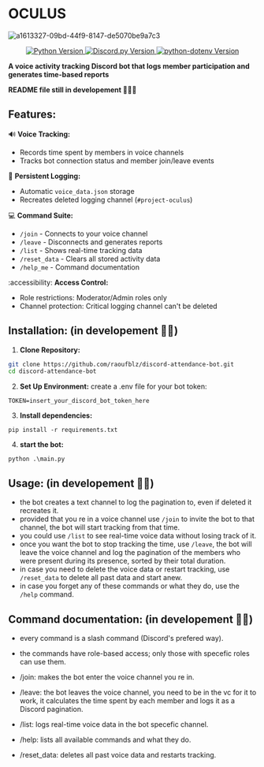 # OCULUS
![a1613327-09bd-44f9-8147-de5070be9a7c3](https://github.com/user-attachments/assets/78b1dfa6-207f-4e5d-b200-c0e4d30006a7)

<p align="center">
  <a href="https://www.python.org/">
    <img src="https://img.shields.io/badge/Python-3.8%2B-blue" alt="Python Version">
  </a>
  <a href="https://discordpy.readthedocs.io/">
    <img src="https://img.shields.io/badge/discord.py-2.3%2B-green" alt="Discord.py Version">
  </a>
  <a href="https://github.com/theskumar/python-dotenv">
    <img src="https://img.shields.io/badge/python--dotenv-1.1.0-yellow" alt="python-dotenv Version">
  </a>
</p>

**A voice activity tracking Discord bot that logs member participation and generates time-based reports**

**README file still in developement 🔨🔨🔨**

## Features:
🔊 **Voice Tracking:**  
- Records time spent by members in voice channels
- Tracks bot connection status and member join/leave events

📔 **Persistent Logging:**  
- Automatic `voice_data.json` storage
- Recreates deleted logging channel (`#project-oculus`)

💻 **Command Suite:**  
- `/join` - Connects to your voice channel
- `/leave` - Disconnects and generates reports
- `/list` - Shows real-time tracking data
- `/reset_data` - Clears all stored activity data
- `/help_me` - Command documentation

:accessibility: **Access Control:**  
- Role restrictions: Moderator/Admin roles only
- Channel protection: Critical logging channel can't be deleted

## Installation: (in developement 🔨🔨)

1. **Clone Repository:**  
```bash
git clone https://github.com/raoufblz/discord-attendance-bot.git
cd discord-attendance-bot
```
2. **Set Up Environment:**
    create a .env file for your bot token:
```env
TOKEN=insert_your_discord_bot_token_here
```
3. **Install dependencies:**
```
pip install -r requirements.txt
```
4. **start the bot:**
```
python .\main.py
```

## Usage: (in developement 🔨🔨)

- the bot creates a text channel to log the pagination to, even if deleted it recreates it.
- provided that you re in a voice channel use `/join` to invite the bot to that channel, the bot will start tracking from that time.
- you could use `/list` to see real-time voice data without losing track of it.
- once you want the bot to stop tracking the time, use `/leave`, the bot will leave the voice channel and log the pagination of the members who were present during its presence, sorted by their total duration.
- in case you need to delete the voice data or restart tracking, use `/reset_data` to delete all past data and start anew.
- in case you forget any of these commands or what they do, use the `/help` command.

## Command documentation: (in developement 🔨🔨)
- every command is a slash command (Discord's prefered way).
- the commands have role-based access; only those with specefic roles can use them.

- /join: makes the bot enter the voice channel you re in.
- /leave: the bot leaves the voice channel, you need to be in the vc for it to work,
    it calculates the time spent by each member and logs it as a Discord pagination.
- /list: logs real-time voice data in the bot specefic channel.
- /help: lists all available commands and what they do.
- /reset_data: deletes all past voice data and restarts tracking.

